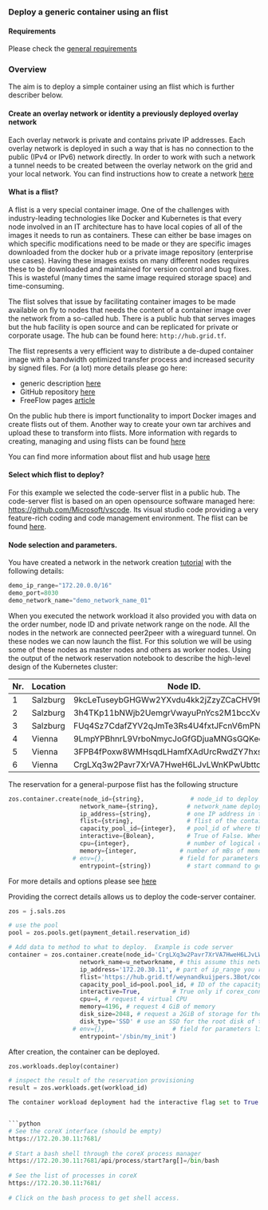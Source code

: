 ### Deploy a generic container using an flist

#### Requirements

Please check the [general requirements](code.md)

### Overview
The aim is to deploy a simple container using an flist which is further describer below.



#### Create an overlay network or identity a previously deployed overlay network

Each overlay network is private and contains private IP addresses.  Each overlay network is deployed in such a way that is has no connection to the public (IPv4 or IPv6) network directly.  In order to work with such a network a tunnel needs to be created between the overlay network on the grid and your local network.  You can find instructions how to create a network [here](code_network.md)


#### What is a flist?  

A flist is a very special container image.  One of the challenges with industry-leading technologies like Docker and Kubernetes is that every node involved in an IT architecture has to have local copies of all of the images it needs to run as containers. These can either be base images on which specific modifications need to be made or they are specific images downloaded from the docker hub or a private image repository (enterprise use cases).  Having these images exists on many different nodes requires these to be downloaded and maintained for version control and bug fixes.  This is wasteful (many times the same image required storage space) and time-consuming. 

The flist solves that issue by facilitating container images to be made available on fly to nodes that needs the content of a container image over the network from a so-called hub.  There is a public hub that serves images but the hub facility is open source and can be replicated for private or corporate usage.  The hub can be found here: `http://hub.grid.tf`.

The flist represents a very efficient way to distribute a de-duped container image with a bandwidth optimized transfer process and increased security by signed files.  For (a lot) more details please go here:

 * generic description [here](https://github.com/threefoldtech/0-flist/blob/development/doc/flist.md)
 * GitHub repository [here](https://github.com/threefoldtech/0-flist)
 * FreeFlow pages [article](http://freeflowpages.com/content/perma?id=9396)
    
On the public hub there is import functionality to import Docker images and create flists out of them. Another way to create your own tar archives and upload these to transform into flists.  More information with regards to creating, managing and using flists can be found [here](https://hub.grid.tf/)

You can find more information about flist and hub usage [here](flist.md)

#### Select which flist to deploy?

For this example we selected the code-server flist in a public hub.  The code-server flist is based on an open opensource software managed here: https://github.com/Microsoft/vscode.  Its visual studio code providing a very feature-rich coding and code management environment.  The flist can be found [here](https://hub.grid.tf/weynandkuijpers.3Bot/codercom-code-server-latest.flist).

#### Node selection and parameters.
You have created a network in the network creation [tutorial](code_network.md) with the following details:

```python
demo_ip_range="172.20.0.0/16"
demo_port=8030
demo_network_name="demo_network_name_01"
```
When you executed the network workload it also provided you with data on the order number, node ID and private network range on the node.  All the nodes in the network are connected peer2peer with a wireguard tunnel.  On these nodes we can now launch the flist.  For this solution we will be using some of these nodes as master nodes and others as worker nodes.  Using the output of the network reservation notebook to describe the high-level design of the Kubernetes cluster:

| Nr.  |  Location | Node ID.   |  IPV4 network    | Function.  |
|--------|---|---|---|---|
|    1    | Salzburg  | 9kcLeTuseybGHGWw2YXvdu4kk2jZzyZCaCHV9t6Axqqx  | 172.20.15.0/24  | Available |
|    2    | Salzburg  | 3h4TKp11bNWjb2UemgrVwayuPnYcs2M1bccXvi3jPR2Y  | 172.20.16.0/24  |  Available |
|    3    | Salzburg  |  FUq4Sz7CdafZYV2qJmTe3Rs4U4fxtJFcnV6mPNgGbmRg | 172.20.17.0/24  | Available|
|    4    | Vienna  |  9LmpYPBhnrL9VrboNmycJoGfGDjuaMNGsGQKeqrUMSii | 172.20.28.0/24  |  Available |
|    5    | Vienna  |  3FPB4fPoxw8WMHsqdLHamfXAdUrcRwdZY7hxsFQt3odL | 172.20.29.0/24  | Available  |
|    6    | Vienna  |  CrgLXq3w2Pavr7XrVA7HweH6LJvLWnKPwUbttcNNgJX7 | 172.20.30.0/24  | Available  |


The reservation for a general-purpose flist has the following structure
```python
zos.container.create(node_id={string},             # node_id to deploy the flist
                    network_name={string},        # network_name deployed on the node (node can have multiple private networks)
                    ip_address={string},          # one IP address in the range of the chosen network_name on the node
                    flist={string},               # flist of the container you want to install, htttp hub location.
                    capacity_pool_id={integer},   # pool_id of where the capacity for container deployment is to be used from 
                    interactive={Bolean},         # True of False. When True the entrypoint start commend is ignored and a web interface to the coreX process will de started instead
                    cpu={integer},                # number of logical cores
                    memory={integer,            # number of mBs of memory
                  # env={},                     # field for parameters like needed in the container environment 
                    entrypoint={string})          # start command to get the software running in the container
```

For more details and options please see [here](https://github.com/threefoldtech/js-sdk/blob/development/jumpscale/sals/zos/container.py)

Providing the correct details allows us to deploy the code-server container.


```python
zos = j.sals.zos

# use the pool
pool = zos.pools.get(payment_detail.reservation_id)

# Add data to method to what to deploy.  Example is code server
container = zos.container.create(node_id='CrgLXq3w2Pavr7XrVA7HweH6LJvLWnKPwUbttcNNgJX7', # one of the node_id that is part of the network
                    network_name=u_networkname, # this assume this network is already provisioned on the node
                    ip_address='172.20.30.11', # part of ip_range you reserved for your network xxx.xxx.1.10
                    flist='https://hub.grid.tf/weynandkuijpers.3Bot/codercom-code-server-latest.flist', # flist of the container you want to install
                    capacity_pool_id=pool.pool_id, # ID of the capacity pool you have created and that you want to deploy the container on
                    interactive=True,         # True only if corex_connect required, default false
                    cpu=4, # request 4 virtual CPU
                    memory=4196, # request 4 GiB of memory
                    disk_size=2048, # request a 2GiB of storage for the root disk for the container
                    disk_type='SSD' # use an SSD for the root disk of the container
                  # env={},                   # field for parameters like config
                    entrypoint='/sbin/my_init')
```
After creation, the container can be deployed.

```python
zos.workloads.deploy(container)

# inspect the result of the reservation provisioning
result = zos.workloads.get(workload_id)

The container workload deployment had the interactive flag set to True which means the container did not start the entrypoint container bootstrap command.  It has created a secure web interface to the coreX process where we can now manually enter the container and start and stop processes. Access is provided through http (as the connection is an encrypted wireguard tunnel).


```python
# See the coreX interface (should be empty)
https://172.20.30.11:7681/
        
# Start a bash shell through the coreX process manager
https://172.20.30.11:7681/api/process/start?arg[]=/bin/bash
        
# See the list of processes in coreX
https://172.20.30.11:7681/
        
# Click on the bash process to get shell access.
```
